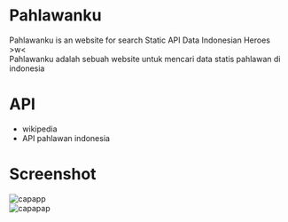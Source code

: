 # Pahlawanku
Pahlawanku is an website for search Static API Data Indonesian Heroes >w< <br> Pahlawanku adalah sebuah website untuk mencari data statis pahlawan di indonesia

# API
- wikipedia
- API pahlawan indonesia

# Screenshot
![capapp](https://github.com/veldanava/Pahlawanku/assets/86060881/37018148-acd9-44aa-852a-475c784028c1)
<br>
![capapap](https://github.com/veldanava/Pahlawanku/assets/86060881/28524c07-a8b6-4935-a602-960f2a9bcca2)
